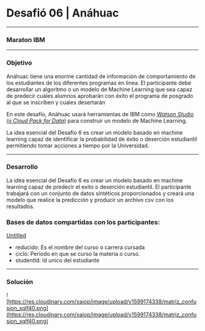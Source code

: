 # Desafió 06 | Anáhuac

---

### Maraton IBM

---

### Objetivo

Anáhuac tiene una enorme cantidad de información de comportamiento de los estudiantes de los diferentes programas en linea. El participante debe desarrollar un algoritmo o un modelo de Machine Learning que sea capaz de predecir cuáles alumnos aprobarán con éxito el programa de posgrado al que se inscriben y cuales desertarán

En este desafío, Anáhuac usará herramientas de IBM como *[Watson Studio (o Cloud Pack for Data)](https://cloud.ibm.com/catalog/services/watson-studio)* para construir un modelo de Machine Learning.

La idea esencial del Desafío 6 es crear un modelo basado en machine learning capaz de identificar la probabilidad de éxito o deserción estudiantil permitiendo tomar acciones a tiempo por la Universidad.

---

### Desarrollo

La idea esencial del Desafío 6 es crear un modelo basado en machine learning capaz de predecir el exito o deserción estudiantil. El participante trabajará con un conjunto de datos sintéticos proporcionados y creará una modelo que realice la predicción y producir un archivo csv con los resultados.

### **Bases de datos compartidas con los participantes:**

[Untitled](https://www.notion.so/19a13a076bdc4020995aae8e9b0eb317)

- reducido: Es el nombre del curso o carrera cursada
- ciclo: Periodo en que se curso la materia o curso.
- studentId: Id unico del estudiante

---

### Solución

![https://res.cloudinary.com/xaiop/image/upload/v1599174338/matriz_confusion_sqlf40.png](https://res.cloudinary.com/xaiop/image/upload/v1599174338/matriz_confusion_sqlf40.png)
